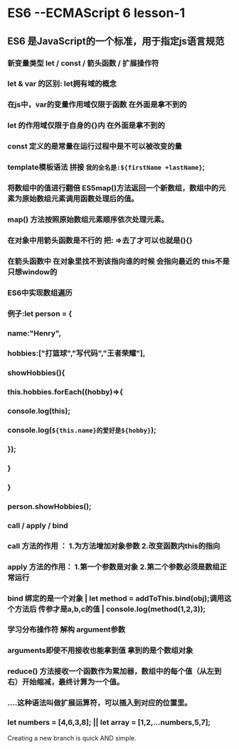 #  ES6 --ECMAScript 6  lesson-1

##  ES6 是JavaScript的一个标准，用于指定js语言规范

### 新变量类型 let / const / 箭头函数 / 扩展操作符

### let & var 的区别: let拥有域的概念
### 在js中，var的变量作用域仅限于函数 在外面是拿不到的
### let 的作用域仅限于自身的{}内 在外面是拿不到的

### const 定义的是常量在运行过程中是不可以被改变的量

### template模板语法 拼接 `我的全名是:${firstName +lastName}`;

### 将数组中的值进行翻倍 ES5map()方法返回一个新数组，数组中的元素为原始数组元素调用函数处理后的值。

### map() 方法按照原始数组元素顺序依次处理元素。

### 在对象中用箭头函数是不行的 把: =>去了才可以也就是(){}

### 在箭头函数中 在对象里找不到该指向谁的时候 会指向最近的 this不是只想window的

### ES6中实现数组遍历

### 例子:let person = {
###      name:"Henry",
###      hobbies:["打篮球","写代码","王者荣耀"],
###      showHobbies(){
###  	 this.hobbies.forEach((hobby)=>{
###      console.log(this);
###      console.log(`${this.name}的爱好是${hobby}`);
###  	         });
###           }
###      }
###      person.showHobbies();

###  call / apply / bind
###  call 方法的作用 ： 1.为方法增加对象参数 2.改变函数内this的指向
###  apply 方法的作用： 1.第一个参数是对象  2.第二个参数必须是数组正常运行
###  bind  绑定的是一个对象 | let method = addToThis.bind(obj);调用这个方法后 传参才是a,b,c的值  | console.log(method(1,2,3));


###  学习分布操作符 解构 argument参数

###  arguments即使不用接收也能拿到值  拿到的是个数组对象
###  reduce() 方法接收一个函数作为累加器，数组中的每个值（从左到右）开始缩减，最终计算为一个值。
###  ....这种语法叫做扩展运算符，可以插入到对应的位置里。

### let numbers = [4,6,3,8]; || let array = [1,2,...numbers,5,7];



Creating a new branch is quick AND simple.
